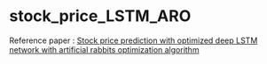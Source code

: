# stock_price_LSTM_ARO
Reference paper : [Stock price prediction with optimized deep LSTM network with artificial rabbits optimization algorithm](https://www.sciencedirect.com/science/article/pii/S0957417423008485)
